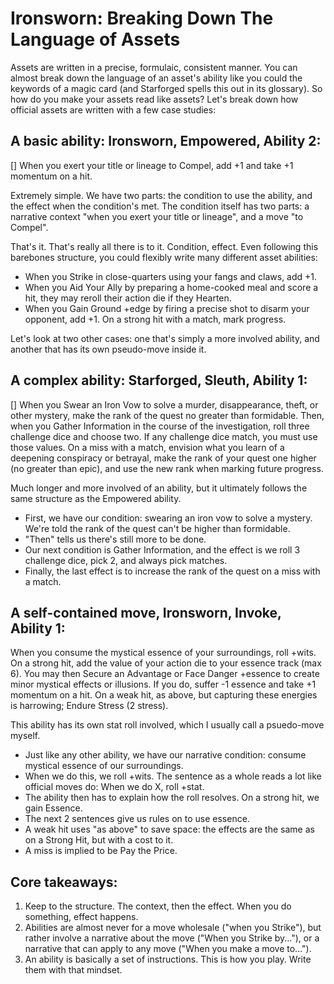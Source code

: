 # Ironsworn: Breaking Down The Language of Assets

Assets are written in a precise, formulaic, consistent manner. You can almost break down the language of an asset's ability like you could the keywords of a magic card (and Starforged spells this out in its glossary). So how do you make your assets read like assets? Let's break down how official assets are written with a few case studies:

## A basic ability: Ironsworn, Empowered, Ability 2:
[] When you exert your title or lineage to Compel, add +1 and take +1 momentum on a hit.

Extremely simple. We have two parts: the condition to use the ability, and the effect when the condition's met. The condition itself has two parts: a narrative context "when you exert your title or lineage", and a move "to Compel".

That's it. That's really all there is to it. Condition, effect. Even following this barebones structure, you could flexibly write many different asset abilities:
- When you Strike in close-quarters using your fangs and claws, add +1.
- When you Aid Your Ally by preparing a home-cooked meal and score a hit, they may reroll their action die if they Hearten.
- When you Gain Ground +edge by firing a precise shot to disarm your opponent, add +1. On a strong hit with a match, mark progress.

Let's look at two other cases: one that's simply a more involved ability, and another that has its own pseudo-move inside it.


## A complex ability: Starforged, Sleuth, Ability 1:
[] When you Swear an Iron Vow to solve a murder, disappearance, theft, or other mystery, make the rank of the quest no greater than formidable. Then, when you Gather Information in the course of the investigation, roll three challenge dice and choose two. If any challenge dice match, you must use those values. On a miss with a match, envision what you learn of a deepening conspiracy or betrayal, make the rank of your quest one higher (no greater than epic), and use the new rank when marking future progress.

Much longer and more involved of an ability, but it ultimately follows the same structure as the Empowered ability.
- First, we have our condition: swearing an iron vow to solve a mystery. We're told the rank of the quest can't be higher than formidable.
- "Then" tells us there's still more to be done.
- Our next condition is Gather Information, and the effect is we roll 3 challenge dice, pick 2, and always pick matches.
- Finally, the last effect is to increase the rank of the quest on a miss with a match.


## A self-contained move, Ironsworn, Invoke, Ability 1:
When you consume the mystical essence of your surroundings, roll +wits. On a strong hit, add the value of your action die to your essence track (max 6). You may then Secure an Advantage or Face Danger +essence to create minor mystical effects or illusions. If you do, suffer -1 essence and take +1 momentum on a hit. On a weak hit, as above, but capturing these energies is harrowing; Endure Stress (2 stress).

This ability has its own stat roll involved, which I usually call a psuedo-move myself.
- Just like any other ability, we have our narrative condition: consume mystical essence of our surroundings.
- When we do this, we roll +wits. The sentence as a whole reads a lot like official moves do: When we do X, roll +stat.
- The ability then has to explain how the roll resolves. On a strong hit, we gain Essence.
- The next 2 sentences give us rules on to use essence.
- A weak hit uses "as above" to save space: the effects are the same as on a Strong Hit, but with a cost to it.
- A miss is implied to be Pay the Price.


## Core takeaways:
1. Keep to the structure. The context, then the effect. When you do something, effect happens.
2. Abilities are almost never for a move wholesale ("when you Strike"), but rather involve a narrative about the move ("When you Strike by..."), or a narrative that can apply to any move ("When you make a move to...").
3. An ability is basically a set of instructions. This is how you play. Write them with that mindset.